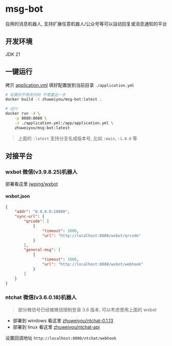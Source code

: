 # msg-bot

自用的消息机器人, 支持扩展任意机器人/公众号等可以自动回复或消息通知的平台

## 开发环境

JDK 21

## 一键运行

拷贝 [application.yml](src/main/resources/application.yml)
填好配置放到当前目录 `./application.yml`

```bash
# 如果你不修改代码 不需要这一步
docker build -t zhuweiyou/msg-bot:latest .

# 运行
docker run -d \
    -p 8080:8080 \
    -v ./application.yml:/app/application.yml \
    zhuweiyou/msg-bot:latest
```

> 上面的 `:latest` 支持分支名或版本号, 比如 `:main`, `:1.0.0` 等

## 对接平台

### wxbot 微信(v3.9.8.25)机器人

部署看这里 [jwping/wxbot](https://github.com/jwping/wxbot)

#### wxbot.json

```json
{
	"addr": "0.0.0.0:18080",
	"sync-url": {
		"qrcode": [
			{
				"timeout": 3000,
				"url": "http://localhost:8080/wxbot/qrcode"
			}
		],
		"general-msg": [
			{
				"timeout": 3000,
				"url": "http://localhost:8080/wxbot/webhook"
			}
		]
	}
}
```

### ntchat 微信(v3.6.0.18)机器人

> 部分微信号已经被微信限制登录 3.6 版本, 可以考虑使用上面的 wxbot

- 部署到 windows 看这里 [zhuweiyou/ntchat-0.1.13](https://github.com/zhuweiyou/ntchat-0.1.13)
- 部署到 linux 看这里 [zhuweiyou/ntchat-api](https://github.com/zhuweiyou/ntchat-api)

设置回调地址 `http://localhost:8080/ntchat/webhook`
